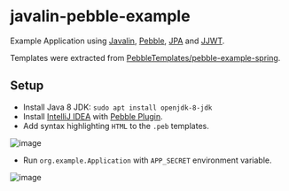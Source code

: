 # javalin-pebble-example

Example Application using [Javalin](https://javalin.io/), 
[Pebble](https://pebbletemplates.io/), 
[JPA](https://github.com/uqbar-project/jpa-java8-extras) and 
[JJWT](https://github.com/jwtk/jjwt). 

Templates were extracted from 
[PebbleTemplates/pebble-example-spring](https://github.com/PebbleTemplates/pebble-example-spring).

## Setup

- Install Java 8 JDK: `sudo apt install openjdk-8-jdk`
- Install [IntelliJ IDEA](https://www.jetbrains.com/idea/) with 
  [Pebble Plugin](https://github.com/bjansen/pebble-intellij).
- Add syntax highlighting `HTML` to the `.peb` templates.

![image](https://user-images.githubusercontent.com/39303639/164774184-352aa3ad-429d-4c86-92ac-aaf64bfbcfd0.png)

- Run `org.example.Application` with `APP_SECRET` environment variable.

![image](https://user-images.githubusercontent.com/39303639/166094243-bc158a02-21c2-4a3f-bd65-ac4758c41130.png)
